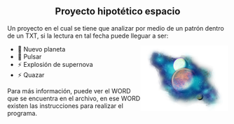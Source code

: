 



<h2 align="center"> Proyecto hipotético espacio </h2>

Un proyecto en el cual se tiene que analizar por medio de un patrón dentro de un TXT, si la lectura en tal fecha puede lleguar a ser:
+ 🥅 Nuevo planeta        <img align="right" src="./universo.png" alt="Programmation" width="200" />
+ 🥅 Pulsar                
+ ⚡ Explosión de supernova  
+ ⚡ Quazar


Para más información, puede ver el WORD que se encuentra en el archivo, en ese WORD existen las instrucciones para realizar el programa.
